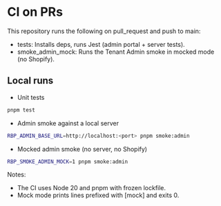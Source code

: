 <!-- BEGIN RBP GENERATED: ci-admin-tests-smoke -->
# CI on PRs

This repository runs the following on pull_request and push to main:

- tests: Installs deps, runs Jest (admin portal + server tests).
- smoke_admin_mock: Runs the Tenant Admin smoke in mocked mode (no Shopify).

## Local runs

- Unit tests

```bash
pnpm test
```

- Admin smoke against a local server

```bash
RBP_ADMIN_BASE_URL=http://localhost:<port> pnpm smoke:admin
```

- Mocked admin smoke (no server, no Shopify)

```bash
RBP_SMOKE_ADMIN_MOCK=1 pnpm smoke:admin
```

Notes:
- The CI uses Node 20 and pnpm with frozen lockfile.
- Mock mode prints lines prefixed with [mock] and exits 0.
<!-- END RBP GENERATED: ci-admin-tests-smoke -->
